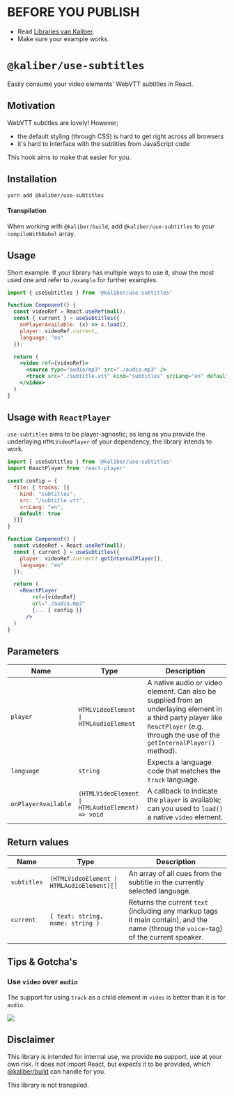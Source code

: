 # BEFORE YOU PUBLISH
- Read [Libraries van Kaliber](https://docs.google.com/document/d/1FrJi-xWtKkbocyMVK5A5_hupjl5E4gD4rDvATDlxWyc/edit#heading=h.bb3md3gyf493).
- Make sure your example works.

# `@kaliber/use-subtitles`
Easily consume your video elements' WebVTT subtitles in React.

## Motivation
WebVTT subtitles are lovely! However; 
- the default styling (through CSS) is hard to get right across all browsers
- it's hard to interface with the subtitles from JavaScript code

This hook aims to make that easier for you.

## Installation

```
yarn add @kaliber/use-subtitles
```

#### Transpilation

When working with `@kaliber/build`, add `@kaliber/use-subtitles` to your `compileWithBabel` array. 

## Usage
Short example. If your library has multiple ways to use it, show the most used one and refer to `/example` for further examples.

```jsx
import { useSubtitles } from '@kaliber/use-subtitles'

function Component() {
  const videoRef = React.useRef(null);
  const { current } = useSubtitles({
    onPlayerAvailable: (x) => x.load(),
    player: videoRef.current,
    language: "en"
  });

  return (
    <video ref={videoRef}>
      <source type="audio/mp3" src="./audio.mp3" />
      <track src="./subtitle.vtt" kind="subtitles" srcLang="en" default />
    </video>
  )
}
```

## Usage with `ReactPlayer`
`use-subtitles` aims to be player-agnostic; as long as you provide the underlaying `HTMLVideoPlayer` of your dependency, the library intends to work.

```jsx
import { useSubtitles } from '@kaliber/use-subtitles'
import ReactPlayer from 'react-player'

const config = {
  file: { tracks: [{
    kind: "subtitles",
    src: "/subtitle.vtt",
    srcLang: "en",
    default: true
  }]}
}

function Component() {
  const videoRef = React.useRef(null);
  const { current } = useSubtitles({
    player: videoRef.current?.getInternalPlayer(),
    language: "en"
  });

  return (
    <ReactPlayer
        ref={videoRef}
        url="./audio.mp3"
        {... { config }}
      />
  )
}
```

## Parameters
| Name          | Type          | Description   |
| ------------- | ------------- | ------------- |
| `player`      | `HTMLVideoElement \| HTMLAudioElement` | A native audio or video element. Can also be supplied from an underlaying element in a third party player like `ReactPlayer` (e.g. through the use of the `getInternalPlayer()` method). |
| `language`  | `string`  | Expects a language code that matches the `track` language.  |
| `onPlayerAvailable`  | `(HTMLVideoElement \| HTMLAudioElement) => void`  | A callback to indicate the `player` is available; can you used to `load()` a native `video` element. |

## Return values
| Name          | Type          | Description   |
| ------------- | ------------- | ------------- |
| `subtitles`   | `(HTMLVideoElement \| HTMLAudioElement)[]` | An array of all cues from the subtitle in the currently selected language. |
| `current`  | `{ text: string, name: string }` | Returns the current `text` (including any markup tags it main contain), and the name (throug the `voice`-tag) of the current speaker. |

## Tips & Gotcha's

### Use `video` over `audio`
The support for using `track` as a child element in `video` is better than it is for `audio`.


![](https://media.giphy.com/media/kKJ8YFi1VVhHFudiz2/giphy.gif)

## Disclaimer
This library is intended for internal use, we provide __no__ support, use at your own risk. It does not import React, but expects it to be provided, which [@kaliber/build](https://kaliberjs.github.io/build/) can handle for you.

This library is not transpiled.
